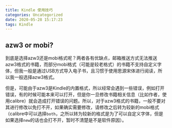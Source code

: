 ```yaml
---
title: Kindle 使用技巧
categories: Uncategorized
date: 2020-05-28 15:17:23
tags: Kindle
---
```


## azw3 or mobi?
到底是选择azw3还是mobi格式呢？两者各有优缺点，邮箱推送方式无法推送azw3格式的书籍，而部分mobi格式（可能是较老格式）的书籍不支持自定义字体，但我一般是通过USB方式导入电子书，且习惯于使用思源宋体进行阅读，所以我一般选择azw3格式。

但是，可能由于azw3是Kindle的内置格式，所以经常会遇到一些错误，例如打开错误，有的时候可能本来可以打开，但是你一旦修改书籍相关信息（比如作者，使用calibre）就会造成打开错误的问题。所以，对于azw3格式的书籍，一般不要对其进行修改以免打不开，如果确实需要修改，请修改之后转为较新的mobi格式（calibre中可以选择`both`，之所以转为较新的格式是为了可以自定义字体，但是如果选择`new`的话也会打不开，暂时不清楚是不是软件原因）。